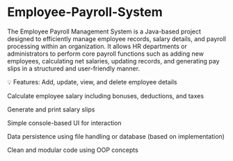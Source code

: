 # Employee-Payroll-System
The Employee Payroll Management System is a Java-based project designed to efficiently manage employee records, salary details, and payroll processing within an organization. It allows HR departments or administrators to perform core payroll functions such as adding new employees, calculating net salaries, updating records, and generating pay slips in a structured and user-friendly manner.

💡 Features:
Add, update, view, and delete employee details

Calculate employee salary including bonuses, deductions, and taxes

Generate and print salary slips

Simple console-based UI for interaction

Data persistence using file handling or database (based on implementation)

Clean and modular code using OOP concepts
